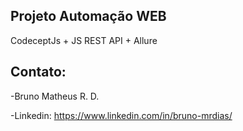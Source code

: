 ## Projeto Automação WEB
CodeceptJs + JS
REST API + Allure

## Contato:
-Bruno Matheus R. D.

-Linkedin:
https://www.linkedin.com/in/bruno-mrdias/    
